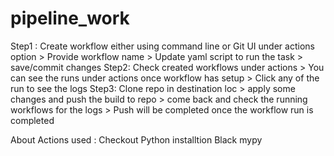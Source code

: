 # pipeline_work

Step1 : Create workflow either using command line or Git UI under actions option
        > Provide workflow name
        > Update yaml script to run the task
        > save/commit changes
Step2: Check created workflows under actions
        > You can see the runs under actions once workflow has setup 
        > Click any of the run to see the logs
Step3: Clone repo in destination loc
        > apply some changes and push the build to repo
        > come back and check the running workflows for the logs
        > Push will be completed once the workflow run is completed


About Actions used :
Checkout
Python installtion
Black
mypy
